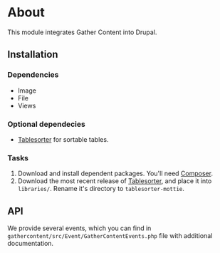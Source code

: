 # About

This module integrates Gather Content into Drupal.

## Installation

### Dependencies

* Image
* File
* Views

### Optional dependecies

* [Tablesorter][tablesorter] for sortable tables.

### Tasks

1. Download and install dependent packages. You'll need [Composer][composer].
2. Download the most recent release of [Tablesorter][tablesorter releases],
and place it into `libraries/`. Rename it's directory to `tablesorter-mottie`.

## API
We provide several events, which you can find in
`gathercontent/src/Event/GatherContentEvents.php` file with additional
documentation.

[composer]: https://getcomposer.org/doc/00-intro.md#system-requirements
[tablesorter]: https://github.com/mottie/tablesorter
[tablesorter releases]: https://github.com/Mottie/tablesorter/releases
